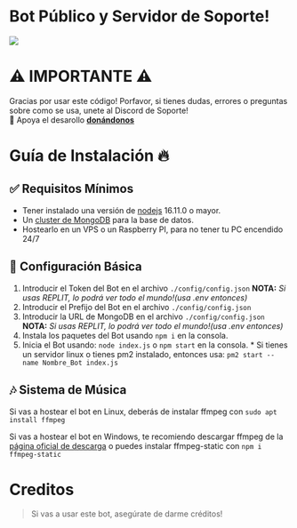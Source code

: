 # Bot Público y Servidor de Soporte!

<a href="https://discord.gg/YW8QdwqTMn"><img src="https://discordapp.com/api/guilds/1020715614546964491/widget.json"></a>
 
# ⚠ IMPORTANTE ⚠
Gracias por usar este código! Porfavor, si tienes dudas, errores o preguntas sobre como se usa, unete al Discord de Soporte!
<br>💛 Apoya el desarollo [**donándonos**](https://paypal.me/deustouh) 

# Guía de Instalación 🔥


## ✅ Requisitos Mínimos

  * Tener instalado una versión de [nodejs](https://nodejs.org) 16.11.0 o mayor.
  * Un [cluster de MongoDB](https://www.mongodb.com/es/cloud/atlas/) para la base de datos.
  * Hostearlo en un VPS o un Raspberry PI, para no tener tu PC encendido 24/7
  

## 🤖 Configuración Básica

   1. Introducir el Token del Bot en el archivo `./config/config.json` **NOTA:** *Si usas REPLIT, lo podrá ver todo el mundo!(usa .env entonces)*
   2. Introducir el Prefijo del Bot en el archivo `./config/config.json`
   3. Introducir la URL de MongoDB en el archivo `./config/config.json` **NOTA:** *Si usas REPLIT, lo podrá ver todo el mundo!(usa .env entonces)*
   4. Instala los paquetes del Bot usando `npm i` en la consola.
   5. Inicia el Bot usando: `node index.js` o `npm start` en la consola.
     * Si tienes un servidor linux o tienes pm2 instalado, entonces usa: `pm2 start --name Nombre_Bot index.js`

## 🎶 Sistema de Música

   Si vas a hostear el bot en Linux, deberás de instalar ffmpeg con `sudo apt install ffmpeg`
   
   Si vas a hostear el bot en Windows, te recomiendo descargar ffmpeg de la [página oficial de descarga](https://ffmpeg.org/download.html) o puedes instalar ffmpeg-static con `npm i ffmpeg-static`

# Creditos

> Si vas a usar este bot, asegúrate de darme créditos!
